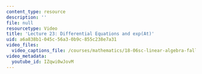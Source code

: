 ```yaml
---
content_type: resource
description: ''
file: null
resourcetype: Video
title: 'Lecture 23: Differential Equations and exp(At)'
uid: a6a838b1-045c-56a3-0b9c-855c238e7a31
video_files:
  video_captions_file: /courses/mathematics/18-06sc-linear-algebra-fall-2011/resource-index/lecture-23-differential-equations-and-exp-at/IZqwi0wJovM.vtt
video_metadata:
  youtube_id: IZqwi0wJovM
---
```

